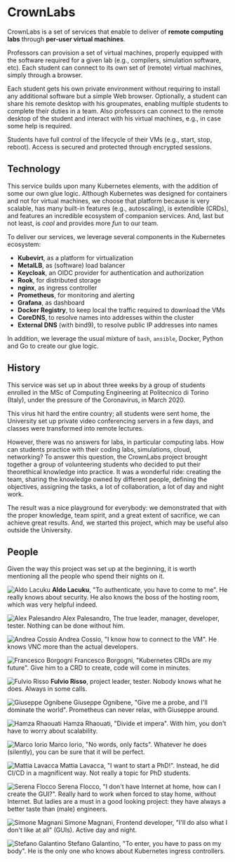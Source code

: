 # CrownLabs

CrownLabs is a set of services that enable to deliver of **remote computing labs** through **per-user virtual machines**.

Professors can provision a set of virtual machines, properly equipped with the software required for a given lab (e.g., compilers, simulation software, etc).
Each student can connect to its own set of (remote) virtual machines, simply through a browser.

Each student gets his own private environment without requiring to install any additional software but a simple Web browser.
Optionally, a student can share his remote desktop with his groupmates, enabling multiple students to complete their duties in a team.
Also professors can connect to the remote desktop of the student and interact with his virtual machines, e.g., in case some help is required.

Students have full control of the lifecycle of their VMs (e.g., start, stop, reboot). Access is secured and protected through encrypted sessions.


## Technology
This service builds upon many Kubernetes elements, with the addition of some our own glue logic.
Although Kubernetes was designed for containers and not for virtual machines, we choose that platform because is very scalable, has many built-in features (e.g., autoscaling), is extendible (CRDs), and features an incredible ecosystem of companion services. And, last but not least, is *cool* and provides more *fun* to our team.

To deliver our services, we leverage several components in the Kubernetes ecosystem:
- **Kubevirt**, as a platform for virtualization
- **MetalLB**, as (software) load balancer
- **Keycloak**, an OIDC provider for authentication and authorization
- **Rook**, for distributed storage
- **nginx**, as ingress controller
- **Prometheus**, for monitoring and alerting
- **Grafana**, as dashboard
- **Docker Registry**, to keep local the traffic required to download the VMs
- **CoreDNS**, to resolve names into addresses within the cluster
- **External DNS** (with bind9), to resolve public IP addresses into names

In addition, we leverage the usual mixture of `bash`, `ansible`, Docker, Python and Go to create our glue logic.


## History
This service was set up in about three weeks by a group of students enrolled in the MSc of Computing Engineering at Politecnico di Torino (Italy), under the pressure of the Coronavirus, in March 2020.

This virus hit hard the entire country; all students were sent home, the University set up private video conferencing servers in a few days, and classes were transformed into remote lectures.

However, there was no answers for labs, in particular computing labs. How can students practice with their coding labs, simulations, cloud, networking?
To answer this question, the CrownLabs project brought together a group of volunteering students who decided to put their theorethical knowledge into practice.
It was a wonderful ride: creating the team, sharing the knowledge owned by different people, defining the objectives, assigning the tasks, a lot of collaboration, a lot of day and night work.

The result was a nice playground for everybody: we demonstrated that with the proper knowledge, team spirit, and a great extent of sacrifice, we can achieve great results.
And, we started this project, which may be useful also outside the University.

## People
Given the way this project was set up at the beginning, it is worth mentioning all the people who spend their nights on it.

![Aldo Lacuku](images/aldo.jpg "Aldo Lacuku")
**Aldo Lacuku**, "To authenticate, you have to come to me". He really knows about security. He also knows the boss of the hosting room, which was very helpful indeed.

![Alex Palesandro](images/alex.jpg "Alex Palesandro")
Alex Palesandro, The true leader, manager, developer, tester. Nothing can be done without him.

![Andrea Cossio](images/andrea.jpg "Andrea Cossio")
Andrea Cossio, "I know how to connect to the VM". He knows VNC more than the actual developers.

![Francesco Borgogni](images/francesco.jpg "Francesco Borgogni")
Francesco Borgogni, "Kubernetes CRDs are my future". Give him to a CRD to create, code will come in minutes.

![Fulvio Risso](images/fulvio.jpg "Fulvio Risso")
**Fulvio Risso**, project leader, tester. Nobody knows what he does. Always in some calls.

![Giuseppe Ognibene](images/giuseppe.jpg "Giuseppe Ognibene")
Giuseppe Ognibene, "Give me a probe, and I'll dominate the world". Prometheus can never relax, with Giuseppe around.

![Hamza Rhaouati](images/hamza.jpg "Hamza Rhaouati")
Hamza Rhaouati, "Divide et impera". With him, you don't have to worry about scalability.

![Marco Iorio](images/marco.jpg "Marco Iorio")
Marco Iorio, "No words, only facts". Whatever he does (silently), you can be sure that it will be perfect.

![Mattia Lavacca](images/mattia.jpg "Mattia Lavacca")
Mattia Lavacca, "I want to start a PhD!". Instead, he did CI/CD in a magnificent way. Not really a topic for PhD students.

![Serena Flocco](images/serena.jpg "Serena Flocco")
Serena Flocco, "I don't have Internet at home, how can I create the GUI?". Really hard to work when forced to stay home, without Internet. But ladies are a must in a good looking project: they have always a better taste than (male) engineers.

![Simone Magnani](images/simone.jpg "Simone Magnani")
Simone Magnani, Frontend developer, "I'll do also what I don't  like at all" (GUIs). Active day and night.

![Stefano Galantino](images/stefano.jpg "Stefano Galantino")
Stefano Galantino, "To enter, you have to pass on my body". He is the only one who knows about Kubernetes ingress controllers.
